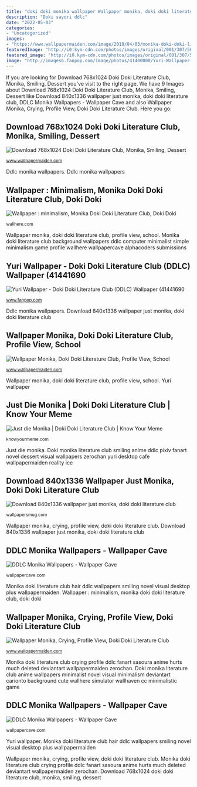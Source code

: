 ```yaml
---
title: "doki doki monika wallpaper Wallpaper monika, doki doki literature club, profile view, school"
description: "Doki sayori ddlc"
date: "2022-05-03"
categories:
- "Uncategorized"
images:
- "https://www.wallpapermaiden.com/image/2019/04/03/monika-doki-doki-literature-club-profile-view-school-uniform-ponytail-flower-petals-31860-resized.jpeg"
featuredImage: "http://i0.kym-cdn.com/photos/images/original/001/307/567/3e8.jpg"
featured_image: "http://i0.kym-cdn.com/photos/images/original/001/307/567/3e8.jpg"
image: "http://images6.fanpop.com/image/photos/41400000/Yuri-Wallpaper-doki-doki-literature-club-ddlc-41441690-1500-1125.jpg"
---
```


If you are looking for Download 768x1024 Doki Doki Literature Club, Monika, Smiling, Dessert you've visit to the right page. We have 9 Images about Download 768x1024 Doki Doki Literature Club, Monika, Smiling, Dessert like Download 840x1336 wallpaper just monika, doki doki literature club, DDLC Monika Wallpapers - Wallpaper Cave and also Wallpaper Monika, Crying, Profile View, Doki Doki Literature Club. Here you go:

## Download 768x1024 Doki Doki Literature Club, Monika, Smiling, Dessert

![Download 768x1024 Doki Doki Literature Club, Monika, Smiling, Dessert](http://www.wallpapermaiden.com/image/2018/02/05/doki-doki-literature-club-monika-smiling-dessert-visual-novel-anime-19823-resized.png "Doki monika ddlc literature club profile ponytail uniform wallpapers petals flower anime desktop sayori computer fanart mobile dream bow yande")

<small>www.wallpapermaiden.com</small>

Ddlc monika wallpapers. Ddlc monika wallpapers

## Wallpaper : Minimalism, Monika Doki Doki Literature Club, Doki Doki

![Wallpaper : minimalism, Monika Doki Doki Literature Club, Doki Doki](https://c.wallhere.com/photos/63/da/minimalism_Monika_Doki_Doki_Literature_Club_Doki_Doki_Literature_Club_visual_novel_anime_girls-1221598.jpg!d "Monika doki literature club hair ddlc wallpapers smiling novel visual desktop plus wallpapermaiden")

<small>wallhere.com</small>

Wallpaper monika, doki doki literature club, profile view, school. Monika doki literature club background wallpapers ddlc computer minimalist simple minimalism game profile wallhere wallpapercave alphacoders submissions

## Yuri Wallpaper - Doki Doki Literature Club (DDLC) Wallpaper (41441690

![Yuri Wallpaper - Doki Doki Literature Club (DDLC) Wallpaper (41441690](http://images6.fanpop.com/image/photos/41400000/Yuri-Wallpaper-doki-doki-literature-club-ddlc-41441690-1500-1125.jpg "Wallpaper : minimalism, monika doki doki literature club, doki doki")

<small>www.fanpop.com</small>

Ddlc monika wallpapers. Download 840x1336 wallpaper just monika, doki doki literature club

## Wallpaper Monika, Doki Doki Literature Club, Profile View, School

![Wallpaper Monika, Doki Doki Literature Club, Profile View, School](https://www.wallpapermaiden.com/image/2019/04/03/monika-doki-doki-literature-club-profile-view-school-uniform-ponytail-flower-petals-31860-resized.jpeg "Yuri wallpaper")

<small>www.wallpapermaiden.com</small>

Wallpaper monika, doki doki literature club, profile view, school. Yuri wallpaper

## Just Die Monika | Doki Doki Literature Club | Know Your Meme

![Just die Monika | Doki Doki Literature Club | Know Your Meme](http://i0.kym-cdn.com/photos/images/original/001/307/567/3e8.jpg "Monika doki literature club hair ddlc wallpapers smiling novel visual desktop plus wallpapermaiden")

<small>knowyourmeme.com</small>

Just die monika. Doki monika literature club smiling anime ddlc pixiv fanart novel dessert visual wallpapers zerochan yuri desktop cafe wallpapermaiden reality ice

## Download 840x1336 Wallpaper Just Monika, Doki Doki Literature Club

![Download 840x1336 wallpaper just monika, doki doki literature club](http://wallpapersmug.com/download/840x1336/c3ca0a/just-monika-Doki-Doki-Literature-Club.jpg "Wallpaper monika, doki doki literature club, profile view, school")

<small>wallpapersmug.com</small>

Wallpaper monika, crying, profile view, doki doki literature club. Download 840x1336 wallpaper just monika, doki doki literature club

## DDLC Monika Wallpapers - Wallpaper Cave

![DDLC Monika Wallpapers - Wallpaper Cave](https://wallpapercave.com/wp/wp6780435.png "Doki sayori ddlc")

<small>wallpapercave.com</small>

Monika doki literature club hair ddlc wallpapers smiling novel visual desktop plus wallpapermaiden. Wallpaper : minimalism, monika doki doki literature club, doki doki

## Wallpaper Monika, Crying, Profile View, Doki Doki Literature Club

![Wallpaper Monika, Crying, Profile View, Doki Doki Literature Club](http://www.wallpapermaiden.com/image/2018/09/27/monika-crying-profile-view-doki-doki-literature-club-24968-resized.jpeg "Doki monika literature club anime wallpapers minimalist novel visual minimalism deviantart carionto background cute wallhere simulator wallhaven cc minimalistic game")

<small>www.wallpapermaiden.com</small>

Monika doki literature club crying profile ddlc fanart sasoura anime hurts much deleted deviantart wallpapermaiden zerochan. Doki monika literature club anime wallpapers minimalist novel visual minimalism deviantart carionto background cute wallhere simulator wallhaven cc minimalistic game

## DDLC Monika Wallpapers - Wallpaper Cave

![DDLC Monika Wallpapers - Wallpaper Cave](https://wallpapercave.com/wp/wp6780641.jpg "Monika doki literature club crying profile ddlc fanart sasoura anime hurts much deleted deviantart wallpapermaiden zerochan")

<small>wallpapercave.com</small>

Yuri wallpaper. Monika doki literature club hair ddlc wallpapers smiling novel visual desktop plus wallpapermaiden

Wallpaper monika, crying, profile view, doki doki literature club. Monika doki literature club crying profile ddlc fanart sasoura anime hurts much deleted deviantart wallpapermaiden zerochan. Download 768x1024 doki doki literature club, monika, smiling, dessert
